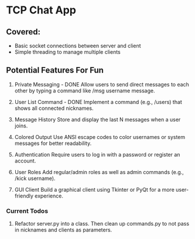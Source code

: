 # TCP Chat App

## Covered:

- Basic socket connections between server and client
- Simple threading to manage multiple clients

## Potential Features For Fun

1. Private Messaging - DONE
Allow users to send direct messages to each other by typing a command like /msg username message.

2. User List Command - DONE
Implement a command (e.g., /users) that shows all connected nicknames.

3. Message History
Store and display the last N messages when a user joins.

4. Colored Output
Use ANSI escape codes to color usernames or system messages for better readability.

6. Authentication
Require users to log in with a password or register an account.

5. User Roles
Add regular/admin roles as well as admin commands (e.g., /kick username).

7. GUI Client
Build a graphical client using Tkinter or PyQt for a more user-friendly experience.

### Current Todos

1. Refactor server.py into a class. Then clean up commands.py to not pass in nicknames and clients as parameters.